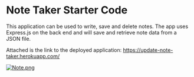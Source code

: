 # Note Taker Starter Code

This application can be used to write, save and delete notes.  The app uses Express.js on the back end and will save and retrieve note data from a JSON file.  

Attached is the link to the deployed application: https://update-note-taker.herokuapp.com/


[![Note.png](https://i.postimg.cc/Y0RWtKrS/Note.png)](https://postimg.cc/2Lq6xtBp)
